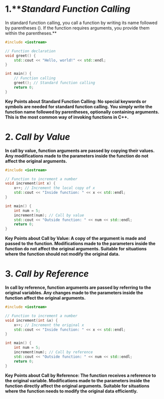 # 1.**_Standard Function Calling_
In standard function calling, you call a function by writing its name followed by parentheses (). If the function requires arguments, you provide them within the parentheses.**

```cpp
#include <iostream>

// Function declaration
void greet() {
    std::cout << "Hello, world!" << std::endl;
}

int main() {
    // Function calling
    greet(); // Standard function calling
    return 0;
}
```

**Key Points about Standard Function Calling:
No special keywords or symbols are needed for standard function calling.
You simply write the function name followed by parentheses, optionally containing arguments.
This is the most common way of invoking functions in C++.**



# 2. _Call by Value_
**In call by value, function arguments are passed by copying their values. Any modifications made to the parameters inside the function do not affect the original arguments.**

```cpp
#include <iostream>

// Function to increment a number
void increment(int x) {
    x++; // Increment the local copy of x
    std::cout << "Inside function: " << x << std::endl;
}

int main() {
    int num = 5;
    increment(num); // Call by value
    std::cout << "Outside function: " << num << std::endl;
    return 0;
}
```

**Key Points about Call by Value:
A copy of the argument is made and passed to the function.
Modifications made to the parameters inside the function do not affect the original arguments.
Suitable for situations where the function should not modify the original data.**


# 3. _Call by Reference_
**In call by reference, function arguments are passed by referring to the original variables. Any changes made to the parameters inside the function affect the original arguments.**

```cpp
#include <iostream>

// Function to increment a number
void increment(int &x) {
    x++; // Increment the original x
    std::cout << "Inside function: " << x << std::endl;
}

int main() {
    int num = 5;
    increment(num); // Call by reference
    std::cout << "Outside function: " << num << std::endl;
    return 0;
}
```

**Key Points about Call by Reference:
The function receives a reference to the original variable.
Modifications made to the parameters inside the function directly affect the original arguments.
Suitable for situations where the function needs to modify the original data efficiently.**



